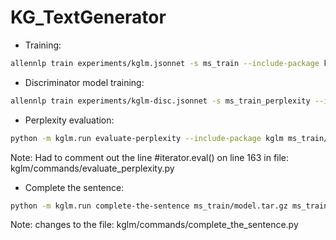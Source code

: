 # KG_TextGenerator
* Training:
```sh
allennlp train experiments/kglm.jsonnet -s ms_train --include-package kglm
 ```
* Discriminator model training:
```sh
allennlp train experiments/kglm-disc.jsonnet -s ms_train_perplexity --include-package kglm
```
* Perplexity evaluation:

```sh
python -m kglm.run evaluate-perplexity --include-package kglm ms_train/model.tar.gz ms_train_perplexity/model.tar.gz data/linked-wikitext-2/valid.jsonl
```

Note: Had to comment out the line #iterator.eval() on line 163 in file: kglm/commands/evaluate_perplexity.py

* Complete the sentence:

```sh
python -m kglm.run complete-the-sentence ms_train/model.tar.gz ms_train_perplexity/model.tar.gz experiments/complete_the_sentence.jsonl --include-package kglm
```

Note: changes to the file: kglm/commands/complete_the_sentence.py

